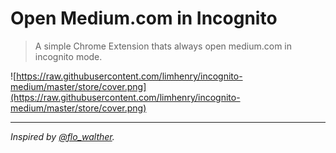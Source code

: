 # Open Medium.com in Incognito

> A simple Chrome Extension thats always open medium.com in incognito mode.

![https://raw.githubusercontent.com/limhenry/incognito-medium/master/store/cover.png](https://raw.githubusercontent.com/limhenry/incognito-medium/master/store/cover.png)

---

_Inspired by [@flo_walther](https://twitter.com/flo_walther/status/1528735308216426496)._